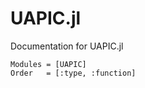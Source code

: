 # UAPIC.jl

Documentation for UAPIC.jl

```@autodocs
Modules = [UAPIC]
Order   = [:type, :function]
```
